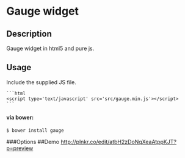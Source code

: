 # Gauge widget
## Description
Gauge widget in html5 and pure js.
## Usage
Include the supplied JS file.

    ```html
    <script type='text/javascript' src='src/gauge.min.js'></script>
    ```
#### via bower:
```
$ bower install gauge
```
###Options
##Demo 
http://plnkr.co/edit/atbH2zDoNqXeaAtppKJT?p=preview
